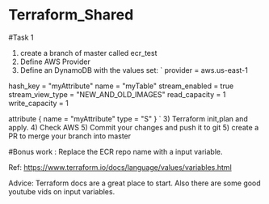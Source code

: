 # Terraform_Shared

#Task 1 
1) create a branch of master called ecr_test 
1) Define AWS Provider 
2) Define an  DynamoDB with the values set: `  provider = aws.us-east-1

  hash_key         = "myAttribute"
  name             = "myTable"
  stream_enabled   = true
  stream_view_type = "NEW_AND_OLD_IMAGES"
  read_capacity    = 1
  write_capacity   = 1

  attribute {
    name = "myAttribute"
    type = "S"
  } `
3) Terraform init,plan and apply.
4) Check AWS
5) Commit your changes and push it to git
5) create a PR to merge your branch into master

#Bonus work :
Replace the ECR repo name with a input variable.

Ref: https://www.terraform.io/docs/language/values/variables.html

Advice:
Terraform docs are a great place to start. Also there are some good youtube vids on input variables.

